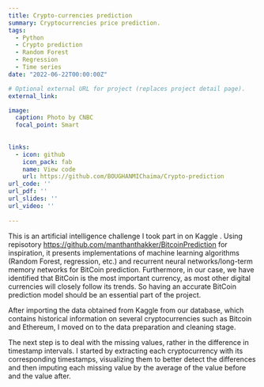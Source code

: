 ```yaml
---
title: Crypto-currencies prediction
summary: Cryptocurrencies price prediction.
tags:
  - Python
  - Crypto prediction
  - Random Forest
  - Regression
  - Time series
date: "2022-06-22T00:00:00Z"

# Optional external URL for project (replaces project detail page).
external_link: 

image:
  caption: Photo by CNBC
  focal_point: Smart
  
  
links:
  - icon: github
    icon_pack: fab
    name: View code
    url: https://github.com/BOUGHANMIChaima/Crypto-prediction
url_code: ''
url_pdf: ''
url_slides: ''
url_video: ''  
  
---
```


This is an artificial intelligence challenge I took part in on Kaggle . Using repisotory https://github.com/manthanthakker/BitcoinPrediction for inspiration, it presents implementations of machine learning algorithms (Random Forest, regression, etc.) and recurrent neural networks/long-term memory networks for BitCoin prediction. Furthermore, in our case, we have identified that BitCoin is the most important currency, as most other digital currencies will closely follow its trends. So having an accurate BitCoin prediction model should be an essential part of the project.

After importing the data obtained from Kaggle from our database, which contains historical information on several cryptocurrencies such as Bitcoin and Ethereum, I moved on to the data preparation and cleaning stage.

The next step is to deal with the missing values, rather in the difference in timestamp intervals. I started by extracting each cryptocurrency with its corresponding timestamps, visualizing them to better detect the differences and then imputing each missing value by the average of the value before and the value after.
